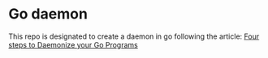 # Go daemon

This repo is designated to create a daemon in go following the article:
[Four steps to Daemonize your Go Programs](https://ieftimov.com/posts/four-steps-daemonize-your-golang-programs/)

